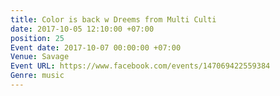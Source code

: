 ```yaml
---
title: Color is back w Dreems from Multi Culti
date: 2017-10-05 12:10:00 +07:00
position: 25
Event date: 2017-10-07 00:00:00 +07:00
Venue: Savage
Event URL: https://www.facebook.com/events/147069422559384
Genre: music
---
```


